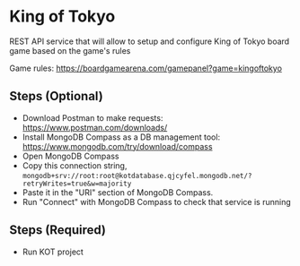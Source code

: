 # King of Tokyo

REST API service that will allow to setup and configure King of Tokyo board game based on the game's rules

Game rules: https://boardgamearena.com/gamepanel?game=kingoftokyo


## Steps (Optional)
- Download Postman to make requests: https://www.postman.com/downloads/
- Install MongoDB Compass as a DB management tool: https://www.mongodb.com/try/download/compass
- Open MongoDB Compass
- Copy this connection string, `mongodb+srv://root:root@kotdatabase.qjcyfel.mongodb.net/?retryWrites=true&w=majority`
- Paste it in the "URI" section of MongoDB Compass.
- Run "Connect" with MongoDB Compass to check that service is running

## Steps (Required)
- Run KOT project
